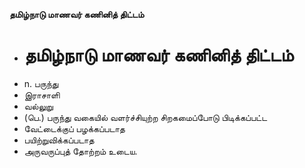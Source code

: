 **தமிழ்நாடு மாணவர் கணினித் திட்டம்**
- # தமிழ்நாடு மாணவர் கணினித் திட்டம்
- n. பருந்து
- இராசாளி
- வல்லுறு
- (பெ.) பருந்து வகையில் வளர்ச்சியுற்ற சிறகமைப்போடு பிடிக்கப்பட்ட
- வேட்டைக்குப் பழக்கப்படாத
- பயிற்றுவிக்கப்படாத
- அருவருப்புத் தோற்றம் உடைய.

